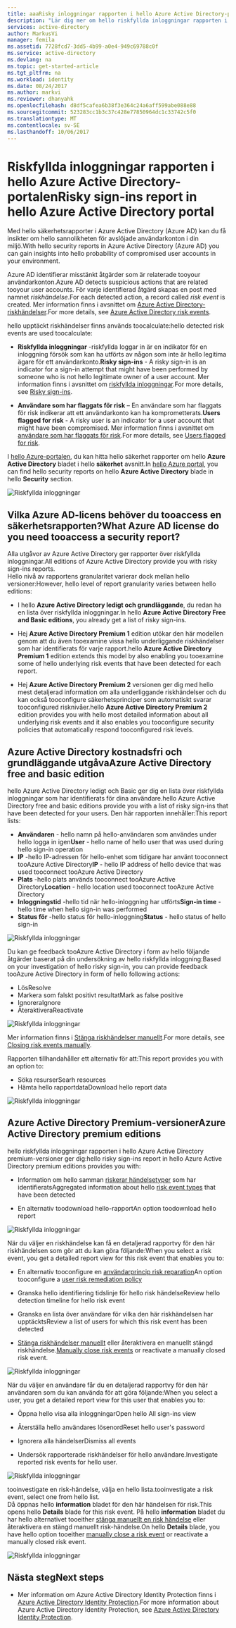 ```yaml
---
title: aaaRisky inloggningar rapporten i hello Azure Active Directory-portalen | Microsoft Docs
description: "Lär dig mer om hello riskfyllda inloggningar rapporten i hello Azure Active Directory-portalen"
services: active-directory
author: MarkusVi
manager: femila
ms.assetid: 7728fcd7-3dd5-4b99-a0e4-949c69788c0f
ms.service: active-directory
ms.devlang: na
ms.topic: get-started-article
ms.tgt_pltfrm: na
ms.workload: identity
ms.date: 08/24/2017
ms.author: markvi
ms.reviewer: dhanyahk
ms.openlocfilehash: d8df5cafea6b38f3e364c24a6aff599abe088e88
ms.sourcegitcommit: 523283cc1b3c37c428e77850964dc1c33742c5f0
ms.translationtype: MT
ms.contentlocale: sv-SE
ms.lasthandoff: 10/06/2017
---
```

# <a name="risky-sign-ins-report-in-hello-azure-active-directory-portal"></a><span data-ttu-id="da91d-103">Riskfyllda inloggningar rapporten i hello Azure Active Directory-portalen</span><span class="sxs-lookup"><span data-stu-id="da91d-103">Risky sign-ins report in hello Azure Active Directory portal</span></span>

<span data-ttu-id="da91d-104">Med hello säkerhetsrapporter i Azure Active Directory (Azure AD) kan du få insikter om hello sannolikheten för avslöjade användarkonton i din miljö.</span><span class="sxs-lookup"><span data-stu-id="da91d-104">With hello security reports in Azure Active Directory (Azure AD) you can gain insights into hello probability of compromised user accounts in your environment.</span></span> 

<span data-ttu-id="da91d-105">Azure AD identifierar misstänkt åtgärder som är relaterade tooyour användarkonton.</span><span class="sxs-lookup"><span data-stu-id="da91d-105">Azure AD detects suspicious actions that are related tooyour user accounts.</span></span> <span data-ttu-id="da91d-106">För varje identifierad åtgärd skapas en post med namnet *riskhändelse*.</span><span class="sxs-lookup"><span data-stu-id="da91d-106">For each detected action, a record called *risk event* is created.</span></span> <span data-ttu-id="da91d-107">Mer information finns i avsnittet om [Azure Active Directory-riskhändelser](active-directory-identity-protection-risk-events.md).</span><span class="sxs-lookup"><span data-stu-id="da91d-107">For more details, see [Azure Active Directory risk events](active-directory-identity-protection-risk-events.md).</span></span> 

<span data-ttu-id="da91d-108">hello upptäckt riskhändelser finns används toocalculate:</span><span class="sxs-lookup"><span data-stu-id="da91d-108">hello detected risk events are used toocalculate:</span></span>

- <span data-ttu-id="da91d-109">**Riskfyllda inloggningar** -riskfyllda loggar in är en indikator för en inloggning försök som kan ha utförts av någon som inte är hello legitima ägare för ett användarkonto.</span><span class="sxs-lookup"><span data-stu-id="da91d-109">**Risky sign-ins** - A risky sign-in is an indicator for a sign-in attempt that might have been performed by someone who is not hello legitimate owner of a user account.</span></span> <span data-ttu-id="da91d-110">Mer information finns i avsnittet om [riskfyllda inloggningar](active-directory-identityprotection.md#risky-sign-ins).</span><span class="sxs-lookup"><span data-stu-id="da91d-110">For more details, see [Risky sign-ins](active-directory-identityprotection.md#risky-sign-ins).</span></span> 

- <span data-ttu-id="da91d-111">**Användare som har flaggats för risk** – En användare som har flaggats för risk indikerar att ett användarkonto kan ha komprometterats.</span><span class="sxs-lookup"><span data-stu-id="da91d-111">**Users flagged for risk** - A risky user is an indicator for a user account that might have been compromised.</span></span> <span data-ttu-id="da91d-112">Mer information finns i avsnittet om [användare som har flaggats för risk](active-directory-identityprotection.md#users-flagged-for-risk).</span><span class="sxs-lookup"><span data-stu-id="da91d-112">For more details, see [Users flagged for risk](active-directory-identityprotection.md#users-flagged-for-risk).</span></span>  

<span data-ttu-id="da91d-113">I [hello Azure-portalen](https://portal.azure.com), du kan hitta hello säkerhet rapporter om hello **Azure Active Directory** bladet i hello **säkerhet** avsnitt.</span><span class="sxs-lookup"><span data-stu-id="da91d-113">In [hello Azure portal](https://portal.azure.com), you can find hello security reports on hello **Azure Active Directory** blade in hello **Security** section.</span></span> 

![Riskfyllda inloggningar](./media/active-directory-reporting-security-risky-sign-ins/10.png)


## <a name="what-azure-ad-license-do-you-need-tooaccess-a-security-report"></a><span data-ttu-id="da91d-115">Vilka Azure AD-licens behöver du tooaccess en säkerhetsrapporten?</span><span class="sxs-lookup"><span data-stu-id="da91d-115">What Azure AD license do you need tooaccess a security report?</span></span>  

<span data-ttu-id="da91d-116">Alla utgåvor av Azure Active Directory ger rapporter över riskfyllda inloggningar.</span><span class="sxs-lookup"><span data-stu-id="da91d-116">All editions of Azure Active Directory provide you with risky sign-ins reports.</span></span>  
<span data-ttu-id="da91d-117">Hello nivå av rapportens granularitet varierar dock mellan hello versioner:</span><span class="sxs-lookup"><span data-stu-id="da91d-117">However, hello level of report granularity varies between hello editions:</span></span> 

- <span data-ttu-id="da91d-118">I hello **Azure Active Directory ledigt och grundläggande**, du redan ha en lista över riskfyllda inloggningar.</span><span class="sxs-lookup"><span data-stu-id="da91d-118">In hello **Azure Active Directory Free and Basic editions**, you already get a list of risky sign-ins.</span></span> 

- <span data-ttu-id="da91d-119">Hej **Azure Active Directory Premium 1** edition utökar den här modellen genom att du även tooexamine vissa hello underliggande riskhändelser som har identifierats för varje rapport.</span><span class="sxs-lookup"><span data-stu-id="da91d-119">hello **Azure Active Directory Premium 1** edition extends this model by also enabling you tooexamine some of hello underlying risk events that have been detected for each report.</span></span> 

- <span data-ttu-id="da91d-120">Hej **Azure Active Directory Premium 2** versionen ger dig med hello mest detaljerad information om alla underliggande riskhändelser och du kan också tooconfigure säkerhetsprinciper som automatiskt svarar tooconfigured risknivåer.</span><span class="sxs-lookup"><span data-stu-id="da91d-120">hello **Azure Active Directory Premium 2** edition provides you with hello most detailed information about all underlying risk events and it also enables you tooconfigure security policies that automatically respond tooconfigured risk levels.</span></span>



## <a name="azure-active-directory-free-and-basic-edition"></a><span data-ttu-id="da91d-121">Azure Active Directory kostnadsfri och grundläggande utgåva</span><span class="sxs-lookup"><span data-stu-id="da91d-121">Azure Active Directory free and basic edition</span></span>

<span data-ttu-id="da91d-122">hello Azure Active Directory ledigt och Basic ger dig en lista över riskfyllda inloggningar som har identifierats för dina användare.</span><span class="sxs-lookup"><span data-stu-id="da91d-122">hello Azure Active Directory free and basic editions provide you with a list of risky sign-ins that have been detected for your users.</span></span> <span data-ttu-id="da91d-123">Den här rapporten innehåller:</span><span class="sxs-lookup"><span data-stu-id="da91d-123">This report lists:</span></span>

- <span data-ttu-id="da91d-124">**Användaren** - hello namn på hello-användaren som användes under hello logga in igen</span><span class="sxs-lookup"><span data-stu-id="da91d-124">**User** - hello name of hello user that was used during hello sign-in operation</span></span>
- <span data-ttu-id="da91d-125">**IP** -hello IP-adressen för hello-enhet som tidigare har använt tooconnect tooAzure Active Directory</span><span class="sxs-lookup"><span data-stu-id="da91d-125">**IP** - hello IP address of hello device that was used tooconnect tooAzure Active Directory</span></span>
- <span data-ttu-id="da91d-126">**Plats** -hello plats används tooconnect tooAzure Active Directory</span><span class="sxs-lookup"><span data-stu-id="da91d-126">**Location** - hello location used tooconnect tooAzure Active Directory</span></span>
- <span data-ttu-id="da91d-127">**Inloggningstid** -hello tid när hello-inloggning har utförts</span><span class="sxs-lookup"><span data-stu-id="da91d-127">**Sign-in time** - hello time when hello sign-in was performed</span></span>
- <span data-ttu-id="da91d-128">**Status för** -hello status för hello-inloggning</span><span class="sxs-lookup"><span data-stu-id="da91d-128">**Status** - hello status of hello sign-in</span></span>


![Riskfyllda inloggningar](./media/active-directory-reporting-security-risky-sign-ins/01.png)

<span data-ttu-id="da91d-130">Du kan ge feedback tooAzure Active Directory i form av hello följande åtgärder baserat på din undersökning av hello riskfyllda inloggning:</span><span class="sxs-lookup"><span data-stu-id="da91d-130">Based on your investigation of hello risky sign-in, you can provide feedback tooAzure Active Directory in form of hello following actions:</span></span>

- <span data-ttu-id="da91d-131">Lös</span><span class="sxs-lookup"><span data-stu-id="da91d-131">Resolve</span></span>
- <span data-ttu-id="da91d-132">Markera som falskt positivt resultat</span><span class="sxs-lookup"><span data-stu-id="da91d-132">Mark as false positive</span></span>
- <span data-ttu-id="da91d-133">Ignorera</span><span class="sxs-lookup"><span data-stu-id="da91d-133">Ignore</span></span>
- <span data-ttu-id="da91d-134">Återaktivera</span><span class="sxs-lookup"><span data-stu-id="da91d-134">Reactivate</span></span>

![Riskfyllda inloggningar](./media/active-directory-reporting-security-risky-sign-ins/21.png)

<span data-ttu-id="da91d-136">Mer information finns i [Stänga riskhändelser manuellt](active-directory-identityprotection.md#closing-risk-events-manually).</span><span class="sxs-lookup"><span data-stu-id="da91d-136">For more details, see [Closing risk events manually](active-directory-identityprotection.md#closing-risk-events-manually).</span></span>

<span data-ttu-id="da91d-137">Rapporten tillhandahåller ett alternativ för att:</span><span class="sxs-lookup"><span data-stu-id="da91d-137">This report provides you with an option to:</span></span>

- <span data-ttu-id="da91d-138">Söka resurser</span><span class="sxs-lookup"><span data-stu-id="da91d-138">Searh resources</span></span>
- <span data-ttu-id="da91d-139">Hämta hello rapportdata</span><span class="sxs-lookup"><span data-stu-id="da91d-139">Download hello report data</span></span>


![Riskfyllda inloggningar](./media/active-directory-reporting-security-risky-sign-ins/93.png)


## <a name="azure-active-directory-premium-editions"></a><span data-ttu-id="da91d-141">Azure Active Directory Premium-versioner</span><span class="sxs-lookup"><span data-stu-id="da91d-141">Azure Active Directory premium editions</span></span>

<span data-ttu-id="da91d-142">hello riskfyllda inloggningar rapporten i hello Azure Active Directory premium-versioner ger dig:</span><span class="sxs-lookup"><span data-stu-id="da91d-142">hello risky sign-ins report in hello Azure Active Directory premium editions provides you with:</span></span>

- <span data-ttu-id="da91d-143">Information om hello samman [riskerar händelsetyper](active-directory-identity-protection-risk-events.md) som har identifierats</span><span class="sxs-lookup"><span data-stu-id="da91d-143">Aggregated information about hello [risk event types](active-directory-identity-protection-risk-events.md) that have been detected</span></span>

- <span data-ttu-id="da91d-144">En alternativ toodownload hello-rapport</span><span class="sxs-lookup"><span data-stu-id="da91d-144">An option toodownload hello report</span></span>


![Riskfyllda inloggningar](./media/active-directory-reporting-security-risky-sign-ins/456.png)


<span data-ttu-id="da91d-146">När du väljer en riskhändelse kan få en detaljerad rapportvy för den här riskhändelsen som gör att du kan göra följande:</span><span class="sxs-lookup"><span data-stu-id="da91d-146">When you select a risk event, you get a detailed report view for this risk event that enables you to:</span></span>

- <span data-ttu-id="da91d-147">En alternativ tooconfigure en [användarprincip risk reparation](active-directory-identityprotection.md#user-risk-security-policy)</span><span class="sxs-lookup"><span data-stu-id="da91d-147">An option tooconfigure a [user risk remediation policy](active-directory-identityprotection.md#user-risk-security-policy)</span></span>  

- <span data-ttu-id="da91d-148">Granska hello identifiering tidslinje för hello risk händelse</span><span class="sxs-lookup"><span data-stu-id="da91d-148">Review hello detection timeline for hello risk event</span></span>  

- <span data-ttu-id="da91d-149">Granska en lista över användare för vilka den här riskhändelsen har upptäckts</span><span class="sxs-lookup"><span data-stu-id="da91d-149">Review a list of users for which this risk event has been detected</span></span>

- <span data-ttu-id="da91d-150">[Stänga riskhändelser manuellt](active-directory-identityprotection.md#closing-risk-events-manually) eller återaktivera en manuellt stängd riskhändelse.</span><span class="sxs-lookup"><span data-stu-id="da91d-150">[Manually close risk events](active-directory-identityprotection.md#closing-risk-events-manually) or reactivate a manually closed risk event.</span></span> 


![Riskfyllda inloggningar](./media/active-directory-reporting-security-risky-sign-ins/457.png)

<span data-ttu-id="da91d-152">När du väljer en användare får du en detaljerad rapportvy för den här användaren som du kan använda för att göra följande:</span><span class="sxs-lookup"><span data-stu-id="da91d-152">When you select a user, you get a detailed report view for this user that enables you to:</span></span>

- <span data-ttu-id="da91d-153">Öppna hello visa alla inloggningar</span><span class="sxs-lookup"><span data-stu-id="da91d-153">Open hello All sign-ins view</span></span>

- <span data-ttu-id="da91d-154">Återställa hello användares lösenord</span><span class="sxs-lookup"><span data-stu-id="da91d-154">Reset hello user's password</span></span>

- <span data-ttu-id="da91d-155">Ignorera alla händelser</span><span class="sxs-lookup"><span data-stu-id="da91d-155">Dismiss all events</span></span>

- <span data-ttu-id="da91d-156">Undersök rapporterade riskhändelser för hello användare.</span><span class="sxs-lookup"><span data-stu-id="da91d-156">Investigate reported risk events for hello user.</span></span> 


![Riskfyllda inloggningar](./media/active-directory-reporting-security-risky-sign-ins/324.png)


<span data-ttu-id="da91d-158">tooinvestigate en risk-händelse, välja en hello lista.</span><span class="sxs-lookup"><span data-stu-id="da91d-158">tooinvestigate a risk event, select one from hello list.</span></span>  
<span data-ttu-id="da91d-159">Då öppnas hello **information** bladet för den här händelsen för risk.</span><span class="sxs-lookup"><span data-stu-id="da91d-159">This opens hello **Details** blade for this risk event.</span></span> <span data-ttu-id="da91d-160">På hello **information** bladet du har hello alternativet tooeither [stänga manuellt en risk händelse](active-directory-identityprotection.md#closing-risk-events-manually) eller återaktivera en stängd manuellt risk-händelse.</span><span class="sxs-lookup"><span data-stu-id="da91d-160">On hello **Details** blade, you have hello option tooeither [manually close a risk event](active-directory-identityprotection.md#closing-risk-events-manually) or reactivate a manually closed risk event.</span></span> 


![Riskfyllda inloggningar](./media/active-directory-reporting-security-risky-sign-ins/325.png)





## <a name="next-steps"></a><span data-ttu-id="da91d-162">Nästa steg</span><span class="sxs-lookup"><span data-stu-id="da91d-162">Next steps</span></span>

- <span data-ttu-id="da91d-163">Mer information om Azure Active Directory Identity Protection finns i [Azure Active Directory Identity Protection](active-directory-identityprotection.md).</span><span class="sxs-lookup"><span data-stu-id="da91d-163">For more information about Azure Active Directory Identity Protection, see [Azure Active Directory Identity Protection](active-directory-identityprotection.md).</span></span>

